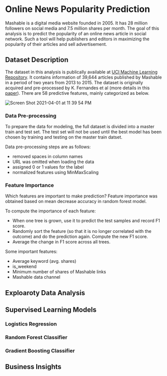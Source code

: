 # Online News Popularity Prediction
Mashable is a digital media website founded in 2005. It has 28 million followers on social media and 7.5 million shares per month. The goal of this analysis is to predict the popularity of an online news article in social network. Such a tool will help publishers and editors in maximizing the popularity of their articles and sell advertisement. 

## Dataset Description

The dataset in this analysis is publically available at [UCI Machine Learning Repository](https://archive.ics.uci.edu/ml/datasets/Online+News+Popularity). It contains information of 39,644 articles published by Mashable in a period of two years from 2013 to 2015. The dataset is originally acquired and pre-processed by K. Fernandes et al (more details in this [paper](https://link.springer.com/chapter/10.1007/978-3-319-23485-4_53)). There are 58 predictive features, mainly categorized as below.

![Screen Shot 2021-04-01 at 11 39 54 PM](https://user-images.githubusercontent.com/26207455/113377891-96618f00-9343-11eb-8f10-8188e94901fb.png)

### Data Pre-processing

To prepare the data for modeling, the full dataset is divided into a master train and test set. The test set will not be used until the best model has been chosen by training and testing on the master train datset. 

Data pre-processing steps are as follows:
* removed spaces in column names
* URL was omitted when loading the data
* assigned 0 or 1 values for the label
* normalized features using MinMaxScaling

### Feature Importance

Which features are important to make prediction? Feature importance was obtained based on mean decrease accuracy in random forest model.  

To compute the importance of each feature:
* When one tree is grown, use it to predict the test samples and record F1 score.
* Randomly sort the feature (so that it is no longer correlated with the outcome) and do the prediction again. Compute the new F1 score.
* Average the change in F1 score across all trees.

Some important features:
*  Average keyword (avg. shares)
*  is_weekend
*  Minimum number of shares of Mashable links
*  Mashable data channel


## Exploaroty Data Analysis

## Supervised Learning Models

### Logistics Regression

### Random Forest Classifier

### Gradient Boosting Classifier

## Business Insights


